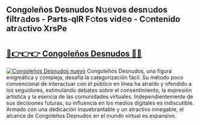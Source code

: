 ## Congoleños Desnudos N𝚞𝚎vos desn𝚞dos filtr𝚊dos - Parts-qlR F𝚘tos vid𝚎o - C𝚘ntenido atr𝚊ctivo XrsPe

# <h2><a href="http://mbbs0w.tromn.icu/?c=Congole%c3%b1os+Desnudos">🔗👉👉👉 Congoleños Desnudos 🔗🔗</a></h2>

[![Congoleños Desnudos nuevo](https://i.imgur.com/pEAQMta.gif)](http://mbbs0w.tromn.icu/?c=Congole%c3%b1os+Desnudos)
Congoleños Desnudos, una figura enigmática y compleja, desafía la categorización fácil. Su método poco convencional de interactuar con el público en línea ha atraído y ofendido a los seguidores, estimulando debates sobre el consentimiento, la expresión artística y la esencia de las comunidades virtuales. Independientemente de sus decisiones futuras, su influencia en los medios digitales es indiscutible. Armado con una dedicación inquebrantable y un atractivo innegable, el alcance de Congoleños Desnudos en el mundo virtual es expansivo.
